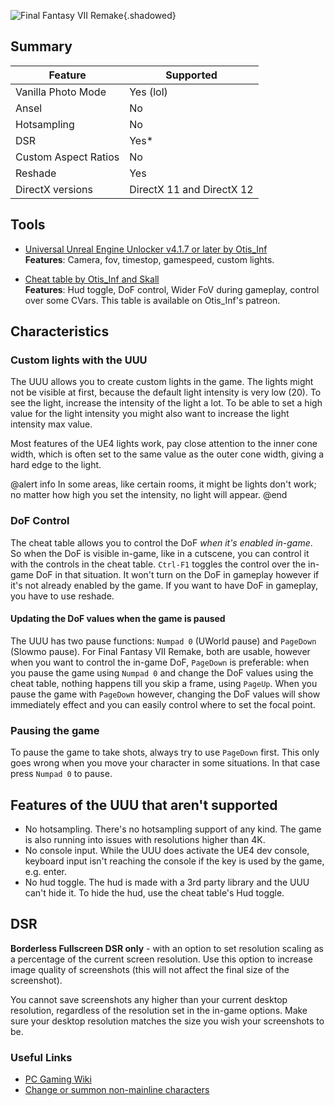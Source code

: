 ![Final Fantasy VII Remake](Images\ffviir_header.jpg "Shot by Otis_Inf"){.shadowed}

## Summary

Feature | Supported
--|--
Vanilla Photo Mode | Yes (lol)
Ansel | No
Hotsampling | No
DSR | Yes*
Custom Aspect Ratios | No
Reshade | Yes
DirectX versions | DirectX 11 and DirectX 12
 
## Tools

* [Universal Unreal Engine Unlocker v4.1.7 or later by Otis_Inf](https://patreon.com/Otis_Inf)  
**Features**: Camera, fov, timestop, gamespeed, custom lights.

* [Cheat table by Otis_Inf and Skall](https://patreon.com/Otis_Inf)  
**Features**: Hud toggle, DoF control, Wider FoV during gameplay, control over some CVars. This table is available on Otis_Inf's patreon. 

## Characteristics

### Custom lights with the UUU
The UUU allows you to create custom lights in the game. The lights might not be visible at first, because the default light intensity is
very low (20). To see the light, increase the intensity of the light a lot. To be able to set a high value for the light intensity you might also want
to increase the light intensity max value. 

Most features of the UE4 lights work, pay close attention to the inner cone width, which is often set to the same value as the outer cone width, giving a 
hard edge to the light. 

@alert info
In some areas, like certain rooms, it might be lights don't work; no matter how high you set the intensity, no light will appear. 
@end

### DoF Control
The cheat table allows you to control the DoF *when it's enabled in-game*. So when the DoF is visible in-game, like in a cutscene, you can control
it with the controls in the cheat table. `Ctrl-F1` toggles the control over the in-game DoF in that situation. It won't turn on the DoF in gameplay however if it's not
already enabled by the game. If you want to have DoF in gameplay, you have to use reshade. 

#### Updating the DoF values when the game is paused
The UUU has two pause functions: `Numpad 0` (UWorld pause) and `PageDown` (Slowmo pause). For Final Fantasy VII Remake, both are usable, however when you
want to control the in-game DoF, `PageDown` is preferable: when you pause the game using `Numpad 0` and change the DoF values using the cheat table, nothing
happens till you skip a frame, using `PageUp`. When you pause the game with `PageDown` however, changing the DoF values will show immediately effect and you can
easily control where to set the focal point.

### Pausing the game
To pause the game to take shots, always try to use `PageDown` first. This only goes wrong when you move your character in some situations. In that case press `Numpad 0` to pause. 

## Features of the UUU that aren't supported

- No hotsampling. There's no hotsampling support of any kind. The game is also running into issues with resolutions higher than 4K. 
- No console input. While the UUU does activate the UE4 dev console, keyboard input isn't reaching the console if the key is used by the game, e.g. enter. 
- No hud toggle. The hud is made with a 3rd party library and the UUU can't hide it. To hide the hud, use the cheat table's Hud toggle. 

## DSR

**Borderless Fullscreen DSR only** - with an option to set resolution scaling as a percentage of the current screen resolution. Use this option to increase image quality of screenshots (this will not affect the final size of the screenshot).

You cannot save screenshots any higher than your current desktop resolution, regardless of the resolution set in the in-game options. Make sure your desktop resolution matches the size you wish your screenshots to be.

### Useful Links

* [PC Gaming Wiki](https://www.pcgamingwiki.com/wiki/Final_Fantasy_VII_Remake_Intergrade)
* [Change or summon non-mainline characters](https://www.nexusmods.com/finalfantasy7remake/mods/92)
